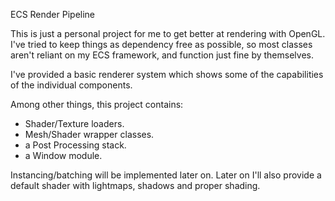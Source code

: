 ECS Render Pipeline

This is just a personal project for me to get better at rendering with OpenGL.
I've tried to keep things as dependency free as possible, so most classes aren't 
reliant on my ECS framework, and function just fine by themselves.

I've provided a basic renderer system which shows some of the capabilities of the
individual components.

Among other things, this project contains:
- Shader/Texture loaders.
- Mesh/Shader wrapper classes.
- a Post Processing stack.
- a Window module.

Instancing/batching will be implemented later on.
Later on I'll also provide a default shader with lightmaps, shadows and proper shading.

